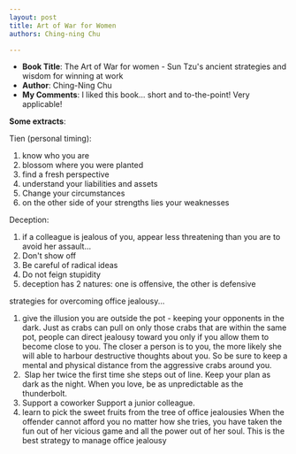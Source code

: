 ```yaml
---
layout: post
title: Art of War for Women
authors: Ching-ning Chu

---
```


- **Book Title**: The Art of War for women - Sun Tzu's ancient strategies and wisdom for winning at work
- **Author**: Ching-Ning Chu
- **My Comments**: I liked this book... short and to-the-point! Very applicable!

**Some extracts**:

Tien (personal timing):

1. know who you are
2. blossom where you were planted
3. find a fresh perspective
4. understand your liabilities and assets
5. Change your circumstances
6. on the other side of your strengths lies your weaknesses

Deception:

1. if a colleague is jealous of you, appear less threatening than you are to avoid her assault...
2. Don't show off
3. Be careful of radical ideas
4. Do not feign stupidity
5. deception has 2 natures: one is offensive, the other is defensive

strategies for overcoming office jealousy...

1. give the illusion you are outside the pot - keeping your opponents in the dark. Just as crabs can pull on only those crabs that are within the same pot, people can direct jealousy toward you only if you allow them to become close to you. The closer a person is to you, the more likely she will able to harbour destructive thoughts about you. So be sure to keep a mental and physical distance from the aggressive crabs around you.
2.  Slap her twice the first time she steps out of line. Keep your plan as dark as the night. When you love, be as unpredictable as the thunderbolt.
3. Support a coworker Support a junior colleague.
4. learn to pick the sweet fruits from the tree of office jealousies When the offender cannot afford you no matter how she tries, you have taken the fun out of her vicious game and all the power out of her soul. This is the best strategy to manage office jealousy
